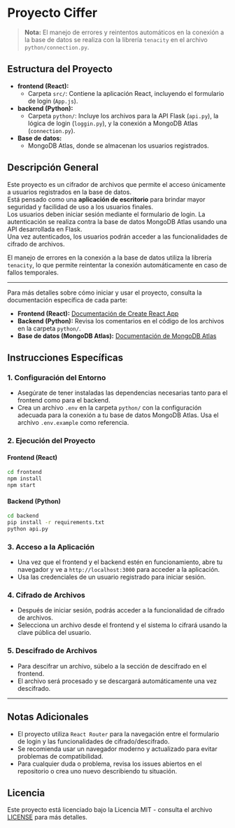 # Proyecto Ciffer

> **Nota:** El manejo de errores y reintentos automáticos en la conexión a la base de datos se realiza con la librería `tenacity` en el archivo `python/connection.py`.

## Estructura del Proyecto

- **frontend (React):**
  - Carpeta `src/`: Contiene la aplicación React, incluyendo el formulario de login (`App.js`).
- **backend (Python):**
  - Carpeta `python/`: Incluye los archivos para la API Flask (`api.py`), la lógica de login (`loggin.py`), y la conexión a MongoDB Atlas (`connection.py`).
- **Base de datos:**
  - MongoDB Atlas, donde se almacenan los usuarios registrados.

## Descripción General

Este proyecto es un cifrador de archivos que permite el acceso únicamente a usuarios registrados en la base de datos.  
Está pensado como una **aplicación de escritorio** para brindar mayor seguridad y facilidad de uso a los usuarios finales.  
Los usuarios deben iniciar sesión mediante el formulario de login. La autenticación se realiza contra la base de datos MongoDB Atlas usando una API desarrollada en Flask.  
Una vez autenticados, los usuarios podrán acceder a las funcionalidades de cifrado de archivos.

El manejo de errores en la conexión a la base de datos utiliza la librería `tenacity`, lo que permite reintentar la conexión automáticamente en caso de fallos temporales.

---

Para más detalles sobre cómo iniciar y usar el proyecto, consulta la documentación específica de cada parte:

- **Frontend (React):** [Documentación de Create React App](https://facebook.github.io/create-react-app/docs/getting-started)
- **Backend (Python):** Revisa los comentarios en el código de los archivos en la carpeta `python/`.
- **Base de datos (MongoDB Atlas):** [Documentación de MongoDB Atlas](https://docs.atlas.mongodb.com/)

## Instrucciones Específicas

### 1. Configuración del Entorno

- Asegúrate de tener instaladas las dependencias necesarias tanto para el frontend como para el backend.
- Crea un archivo `.env` en la carpeta `python/` con la configuración adecuada para la conexión a tu base de datos MongoDB Atlas. Usa el archivo `.env.example` como referencia.

### 2. Ejecución del Proyecto

#### Frontend (React)

```bash
cd frontend
npm install
npm start
```

#### Backend (Python)

```bash
cd backend
pip install -r requirements.txt
python api.py
```

### 3. Acceso a la Aplicación

- Una vez que el frontend y el backend estén en funcionamiento, abre tu navegador y ve a `http://localhost:3000` para acceder a la aplicación.
- Usa las credenciales de un usuario registrado para iniciar sesión.

### 4. Cifrado de Archivos

- Después de iniciar sesión, podrás acceder a la funcionalidad de cifrado de archivos.
- Selecciona un archivo desde el frontend y el sistema lo cifrará usando la clave pública del usuario.

### 5. Descifrado de Archivos

- Para descifrar un archivo, súbelo a la sección de descifrado en el frontend.
- El archivo será procesado y se descargará automáticamente una vez descifrado.

---

## Notas Adicionales

- El proyecto utiliza `React Router` para la navegación entre el formulario de login y las funcionalidades de cifrado/descifrado.
- Se recomienda usar un navegador moderno y actualizado para evitar problemas de compatibilidad.
- Para cualquier duda o problema, revisa los issues abiertos en el repositorio o crea uno nuevo describiendo tu situación.

## Licencia

Este proyecto está licenciado bajo la Licencia MIT - consulta el archivo [LICENSE](LICENSE) para más detalles.

